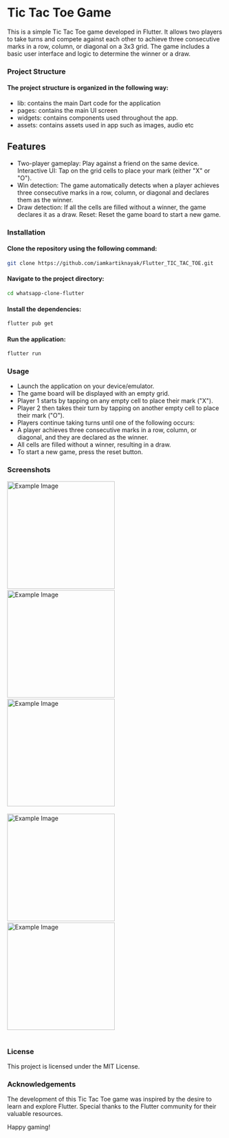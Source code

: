 # Tic Tac Toe Game

This is a simple Tic Tac Toe game developed in Flutter. It allows two players to take turns and compete against each other to achieve three consecutive marks in a row, column, or diagonal on a 3x3 grid. The game includes a basic user interface and logic to determine the winner or a draw.

### Project Structure
 #### The project structure is organized in the following way:

* lib: contains the main Dart code for the application
* pages: contains the main UI screen
* widgets: contains components used throughout the app.
* assets: contains assets used in app such as images, audio etc

## Features
* Two-player gameplay: Play against a friend on the same device.
Interactive UI: Tap on the grid cells to place your mark (either "X" or "O").
* Win detection: The game automatically detects when a player achieves three consecutive marks in a row, column, or diagonal and declares them as the winner.
* Draw detection: If all the cells are filled without a winner, the game declares it as a draw.
Reset: Reset the game board to start a new game.

### Installation
#### Clone the repository using the following command:
```bash
git clone https://github.com/iamkartiknayak/Flutter_TIC_TAC_TOE.git
```
#### Navigate to the project directory:
```bash 
cd whatsapp-clone-flutter
```
#### Install the dependencies:
```bash 
flutter pub get
```
#### Run the application:
```bash 
flutter run
```

### Usage
* Launch the application on your device/emulator.
* The game board will be displayed with an empty grid.
* Player 1 starts by tapping on any empty cell to place their mark ("X").
* Player 2 then takes their turn by tapping on another empty cell to place their mark ("O").
* Players continue taking turns until one of the following occurs:
* A player achieves three consecutive marks in a row, column, or diagonal, and they are declared as the winner.
* All cells are filled without a winner, resulting in a draw.
* To start a new game, press the reset button.

### Screenshots
<img src="./screenshots/0.jpg" alt="Example Image" width="250">&nbsp;&nbsp;&nbsp;&nbsp;&nbsp;&nbsp;&nbsp;&nbsp;&nbsp;
<img src="./screenshots/1.jpg" alt="Example Image" width="250">&nbsp;&nbsp;&nbsp;&nbsp;&nbsp;&nbsp;&nbsp;&nbsp;&nbsp;
<img src="./screenshots/2.jpg" alt="Example Image" width="250"><br><br>
<img src="./screenshots/3.jpg" alt="Example Image" width="250">&nbsp;&nbsp;&nbsp;&nbsp;&nbsp;&nbsp;&nbsp;&nbsp;&nbsp;
<img src="./screenshots/4.jpg" alt="Example Image" width="250"><br><br>

### License
This project is licensed under the MIT License.

### Acknowledgements
The development of this Tic Tac Toe game was inspired by the desire to learn and explore Flutter. Special thanks to the Flutter community for their valuable resources.

Happy gaming!
